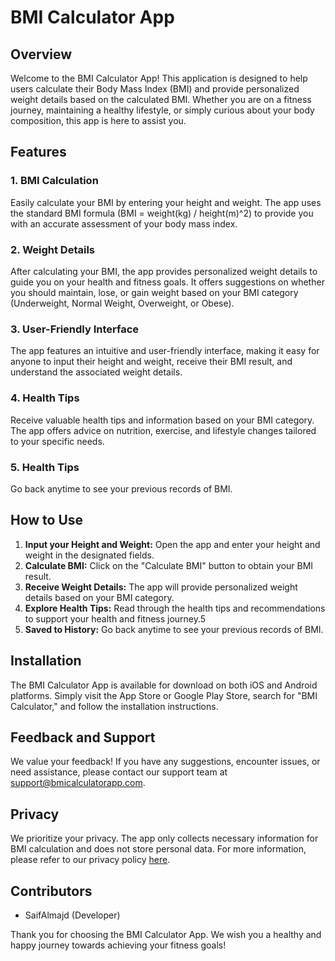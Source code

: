 # BMI Calculator App

## Overview

Welcome to the BMI Calculator App! This application is designed to help users calculate their Body Mass Index (BMI) and provide personalized weight details based on the calculated BMI. Whether you are on a fitness journey, maintaining a healthy lifestyle, or simply curious about your body composition, this app is here to assist you.

## Features

### 1. BMI Calculation

Easily calculate your BMI by entering your height and weight. The app uses the standard BMI formula (BMI = weight(kg) / height(m)^2) to provide you with an accurate assessment of your body mass index.

### 2. Weight Details

After calculating your BMI, the app provides personalized weight details to guide you on your health and fitness goals. It offers suggestions on whether you should maintain, lose, or gain weight based on your BMI category (Underweight, Normal Weight, Overweight, or Obese).

### 3. User-Friendly Interface

The app features an intuitive and user-friendly interface, making it easy for anyone to input their height and weight, receive their BMI result, and understand the associated weight details.

### 4. Health Tips

Receive valuable health tips and information based on your BMI category. The app offers advice on nutrition, exercise, and lifestyle changes tailored to your specific needs.

### 5. Health Tips

Go back anytime to see your previous records of BMI.

## How to Use

1. **Input your Height and Weight:** Open the app and enter your height and weight in the designated fields.
2. **Calculate BMI:** Click on the "Calculate BMI" button to obtain your BMI result.
3. **Receive Weight Details:** The app will provide personalized weight details based on your BMI category.
4. **Explore Health Tips:** Read through the health tips and recommendations to support your health and fitness journey.5
5. **Saved to History:** Go back anytime to see your previous records of BMI.

## Installation

The BMI Calculator App is available for download on both iOS and Android platforms. Simply visit the App Store or Google Play Store, search for "BMI Calculator," and follow the installation instructions.

## Feedback and Support

We value your feedback! If you have any suggestions, encounter issues, or need assistance, please contact our support team at support@bmicalculatorapp.com.

## Privacy

We prioritize your privacy. The app only collects necessary information for BMI calculation and does not store personal data. For more information, please refer to our privacy policy [here](https://www.freeprivacypolicy.com/live/0b614708-40cf-4cb9-845e-91053a26ec78).

## Contributors

- SaifAlmajd (Developer)


Thank you for choosing the BMI Calculator App. We wish you a healthy and happy journey towards achieving your fitness goals!